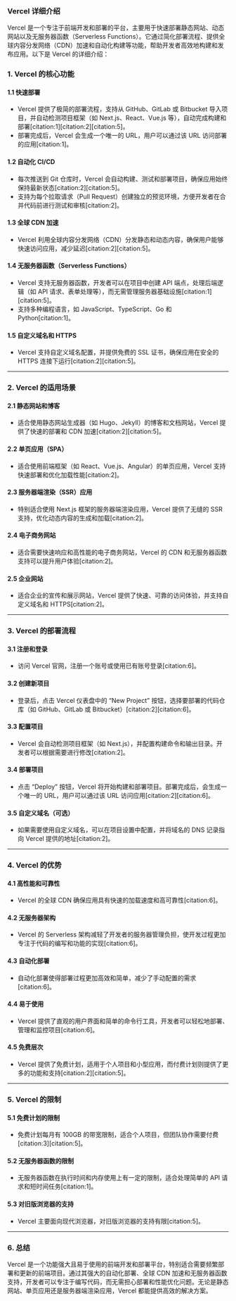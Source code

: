 
### Vercel 详细介绍

Vercel 是一个专注于前端开发和部署的平台，主要用于快速部署静态网站、动态网站以及无服务器函数（Serverless Functions）。它通过简化部署流程、提供全球内容分发网络（CDN）加速和自动化构建等功能，帮助开发者高效地构建和发布应用。以下是 Vercel 的详细介绍：


### 1. **Vercel 的核心功能**

#### 1.1 快速部署
- Vercel 提供了极简的部署流程，支持从 GitHub、GitLab 或 Bitbucket 导入项目，并自动检测项目框架（如 Next.js、React、Vue.js 等），自动完成构建和部署[citation:1][citation:2][citation:5]。
- 部署完成后，Vercel 会生成一个唯一的 URL，用户可以通过该 URL 访问部署的应用[citation:1]。

#### 1.2 自动化 CI/CD
- 每次推送到 Git 仓库时，Vercel 会自动构建、测试和部署项目，确保应用始终保持最新状态[citation:2][citation:5]。
- 支持为每个拉取请求（Pull Request）创建独立的预览环境，方便开发者在合并代码前进行测试和审核[citation:2]。

#### 1.3 全球 CDN 加速
- Vercel 利用全球内容分发网络（CDN）分发静态和动态内容，确保用户能够快速访问应用，减少延迟[citation:2][citation:5]。

#### 1.4 无服务器函数（Serverless Functions）
- Vercel 支持无服务器函数，开发者可以在项目中创建 API 端点，处理后端逻辑（如 API 请求、表单处理等），而无需管理服务器基础设施[citation:1][citation:5]。
- 支持多种编程语言，如 JavaScript、TypeScript、Go 和 Python[citation:1]。

#### 1.5 自定义域名和 HTTPS
- Vercel 支持自定义域名配置，并提供免费的 SSL 证书，确保应用在安全的 HTTPS 连接下运行[citation:2][citation:5]。

---

### 2. **Vercel 的适用场景**

#### 2.1 静态网站和博客
- 适合使用静态网站生成器（如 Hugo、Jekyll）的博客和文档网站，Vercel 提供了快速的部署和 CDN 加速[citation:2][citation:5]。

#### 2.2 单页应用（SPA）
- 适合使用前端框架（如 React、Vue.js、Angular）的单页应用，Vercel 支持快速部署和优化加载性能[citation:2]。

#### 2.3 服务器端渲染（SSR）应用
- 特别适合使用 Next.js 框架的服务器端渲染应用，Vercel 提供了无缝的 SSR 支持，优化动态内容的生成和加载[citation:2]。

#### 2.4 电子商务网站
- 适合需要快速响应和高性能的电子商务网站，Vercel 的 CDN 和无服务器函数支持可以提升用户体验[citation:2]。

#### 2.5 企业网站
- 适合企业的宣传和展示网站，Vercel 提供了快速、可靠的访问体验，并支持自定义域名和 HTTPS[citation:2]。

---

### 3. **Vercel 的部署流程**

#### 3.1 注册和登录
- 访问 Vercel 官网，注册一个账号或使用已有账号登录[citation:6]。

#### 3.2 创建新项目
- 登录后，点击 Vercel 仪表盘中的 “New Project” 按钮，选择要部署的代码仓库（如 GitHub、GitLab 或 Bitbucket）[citation:2][citation:6]。

#### 3.3 配置项目
- Vercel 会自动检测项目框架（如 Next.js），并配置构建命令和输出目录。开发者可以根据需要进行修改[citation:2]。

#### 3.4 部署项目
- 点击 “Deploy” 按钮，Vercel 将开始构建和部署项目。部署完成后，会生成一个唯一的 URL，用户可以通过该 URL 访问应用[citation:2][citation:6]。

#### 3.5 自定义域名（可选）
- 如果需要使用自定义域名，可以在项目设置中配置，并将域名的 DNS 记录指向 Vercel 提供的地址[citation:2]。

---

### 4. **Vercel 的优势**

#### 4.1 高性能和可靠性
- Vercel 的全球 CDN 确保应用具有快速的加载速度和高可靠性[citation:6]。

#### 4.2 无服务器架构
- Vercel 的 Serverless 架构减轻了开发者的服务器管理负担，使开发过程更加专注于代码的编写和功能的实现[citation:6]。

#### 4.3 自动化部署
- 自动化部署使得部署过程更加高效和简单，减少了手动配置的需求[citation:6]。

#### 4.4 易于使用
- Vercel 提供了直观的用户界面和简单的命令行工具，开发者可以轻松地部署、管理和监控项目[citation:6]。

#### 4.5 免费层次
- Vercel 提供了免费计划，适用于个人项目和小型应用，而付费计划则提供了更多的功能和支持[citation:2][citation:5]。

---

### 5. **Vercel 的限制**

#### 5.1 免费计划的限制
- 免费计划每月有 100GB 的带宽限制，适合个人项目，但团队协作需要付费[citation:3][citation:5]。

#### 5.2 无服务器函数的限制
- 无服务器函数在执行时间和内存使用上有一定的限制，适合处理简单的 API 请求和短时间任务[citation:1]。

#### 5.3 对旧版浏览器的支持
- Vercel 主要面向现代浏览器，对旧版浏览器的支持有限[citation:5]。

---

### 6. **总结**

Vercel 是一个功能强大且易于使用的前端开发和部署平台，特别适合需要频繁部署和更新的前端项目。通过其强大的自动化部署、全球 CDN 加速和无服务器函数支持，开发者可以专注于编写代码，而无需担心部署和性能优化问题。无论是静态网站、单页应用还是服务器端渲染应用，Vercel 都能提供高效的解决方案。


